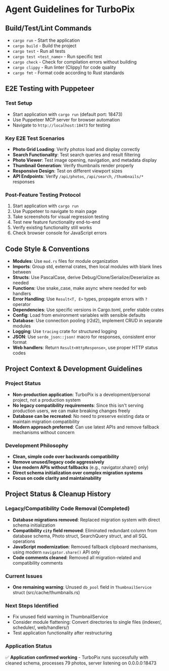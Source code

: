 # Agent Guidelines for TurboPix

## Build/Test/Lint Commands

- `cargo run` - Start the application
- `cargo build` - Build the project
- `cargo test` - Run all tests
- `cargo test <test_name>` - Run specific test
- `cargo check` - Check for compilation errors without building
- `cargo clippy` - Run linter (Clippy) for code quality
- `cargo fmt` - Format code according to Rust standards

## E2E Testing with Puppeteer

### Test Setup

- Start application with `cargo run` (default port: 18473)
- Use Puppeteer MCP server for browser automation
- Navigate to `http://localhost:18473` for testing

### Key E2E Test Scenarios

- **Photo Grid Loading**: Verify photos load and display correctly
- **Search Functionality**: Test search queries and result filtering
- **Photo Viewer**: Test image opening, navigation, and metadata display
- **Thumbnail Generation**: Verify thumbnails render properly
- **Responsive Design**: Test on different viewport sizes
- **API Endpoints**: Verify `/api/photos`, `/api/search`, `/thumbnails/*` responses

### Post-Feature Testing Protocol

1. Start application with `cargo run`
2. Use Puppeteer to navigate to main page
3. Take screenshots for visual regression testing
4. Test new feature functionality end-to-end
5. Verify existing functionality still works
6. Check browser console for JavaScript errors

## Code Style & Conventions

- **Modules**: Use `mod.rs` files for module organization
- **Imports**: Group std, external crates, then local modules with blank lines between
- **Structs**: Use PascalCase, derive Debug/Clone/Serialize/Deserialize as needed
- **Functions**: Use snake_case, make async where needed for web handlers
- **Error Handling**: Use `Result<T, E>` types, propagate errors with `?` operator
- **Dependencies**: Use specific versions in Cargo.toml, prefer stable crates
- **Config**: Load from environment variables with sensible defaults
- **Database**: Use connection pooling (r2d2), implement CRUD in separate modules
- **Logging**: Use `tracing` crate for structured logging
- **JSON**: Use `serde_json::json!` macro for responses, consistent error format
- **Web handlers**: Return `Result<HttpResponse>`, use proper HTTP status codes

## Project Context & Development Guidelines

### Project Status

- **Non-production application**: TurboPix is a development/personal project, not a production system
- **No legacy compatibility requirements**: Since this isn't serving production users, we can make breaking changes freely
- **Database can be recreated**: No need to preserve existing data or maintain migration compatibility
- **Modern approach preferred**: Can use latest APIs and remove fallback mechanisms without concern

### Development Philosophy

- **Clean, simple code over backwards compatibility**
- **Remove unused/legacy code aggressively**
- **Use modern APIs without fallbacks** (e.g., navigator.share() only)
- **Direct schema initialization over complex migration systems**
- **Focus on code clarity and maintainability**

## Project Status & Cleanup History

### Legacy/Compatibility Code Removal (Completed)

- **Database migrations removed**: Replaced migration system with direct schema initialization
- **Compatibility `city` field removed**: Eliminated redundant column from database schema, Photo struct, SearchQuery struct, and all SQL operations
- **JavaScript modernization**: Removed fallback clipboard mechanisms, using modern `navigator.share()` API only
- **Code comments cleaned**: Removed all migration-related and compatibility comments

### Current Issues

- **One remaining warning**: Unused `db_pool` field in `ThumbnailService` struct (src/cache/thumbnails.rs)

### Next Steps Identified

- Fix unused field warning in ThumbnailService
- Consider module flattening: Convert directories to single files (indexer/, scheduler/, web/handlers/)
- Test application functionality after restructuring

### Application Status

✅ **Application confirmed working** - TurboPix runs successfully with cleaned schema, processes 79 photos, server listening on 0.0.0.0:18473
